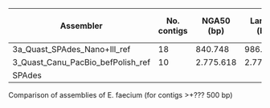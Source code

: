 | Assembler                         | No. contigs | NGA50 (bp) | Largest (bp) | Total (bp) | Genome fraction (%) | No. of misassemblies | No. of complete genes |
| --------------------------------- | ----------- | ---------- | ------------ | ---------- | ------------------- | -------------------- | --------------------- |
| 3a_Quast_SPAdes_Nano+Ill_ref      | 18          | 840.748    | 986.763      | 3.135.284  | 87,13               | 8                    |                       |
| 3_Quast_Canu_PacBio_befPolish_ref | 10          | 2.775.618  | 2.775.618    | 3.166.158  | 87,35               | 6                    |                       |
| SPAdes                            |             |            |              |            |                     |                      |                       |

Comparison of assemblies of E. faecium (for contigs >+??? 500 bp)  